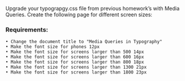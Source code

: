 Upgrade your typograpgy.css file from previous homework’s with Media Queries. Create the following page for different screen sizes:


### Requirements:

    • Change the document title to "Media Queries in Typography"
    • Make the font size for phones 12px
    • Make the font size for screens larger than 500 14px
    • Make the font size for screens larger than 600 16px
    • Make the font size for screens larger than 800 18px
    • Make the font size for screens larger than 1300 21px
    • Make the font size for screens larger than 1800 23px
